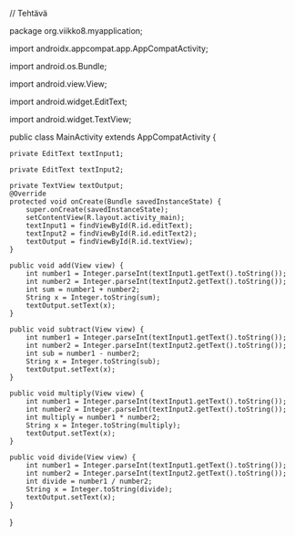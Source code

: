 // Tehtävä







package org.viikko8.myapplication;

import androidx.appcompat.app.AppCompatActivity;

import android.os.Bundle;

import android.view.View;

import android.widget.EditText;

import android.widget.TextView;

public class MainActivity extends AppCompatActivity {

    private EditText textInput1;

    private EditText textInput2;

    private TextView textOutput;
    @Override
    protected void onCreate(Bundle savedInstanceState) {
        super.onCreate(savedInstanceState);
        setContentView(R.layout.activity_main);
        textInput1 = findViewById(R.id.editText);
        textInput2 = findViewById(R.id.editText2);
        textOutput = findViewById(R.id.textView);
    }

    public void add(View view) {
        int number1 = Integer.parseInt(textInput1.getText().toString());
        int number2 = Integer.parseInt(textInput2.getText().toString());
        int sum = number1 + number2;
        String x = Integer.toString(sum);
        textOutput.setText(x);
    }

    public void subtract(View view) {
        int number1 = Integer.parseInt(textInput1.getText().toString());
        int number2 = Integer.parseInt(textInput2.getText().toString());
        int sub = number1 - number2;
        String x = Integer.toString(sub);
        textOutput.setText(x);
    }

    public void multiply(View view) {
        int number1 = Integer.parseInt(textInput1.getText().toString());
        int number2 = Integer.parseInt(textInput2.getText().toString());
        int multiply = number1 * number2;
        String x = Integer.toString(multiply);
        textOutput.setText(x);
    }

    public void divide(View view) {
        int number1 = Integer.parseInt(textInput1.getText().toString());
        int number2 = Integer.parseInt(textInput2.getText().toString());
        int divide = number1 / number2;
        String x = Integer.toString(divide);
        textOutput.setText(x);
    }
}
